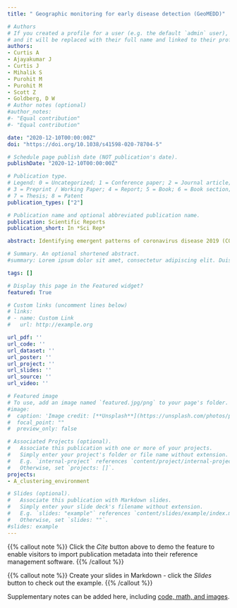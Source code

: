 ```yaml
---
title: " Geographic monitoring for early disease detection (GeoMEDD)"

# Authors
# If you created a profile for a user (e.g. the default `admin` user), write the username (folder name) here 
# and it will be replaced with their full name and linked to their profile.
authors:
- Curtis A
- Ajayakumar J
- Curtis J
- Mihalik S
- Purohit M
- Purohit M
- Scott Z
- Goldberg, D W
# Author notes (optional)
#author_notes:
#- "Equal contribution"
#- "Equal contribution"

date: "2020-12-10T00:00:00Z"
doi: "https://doi.org/10.1038/s41598-020-78704-5"

# Schedule page publish date (NOT publication's date).
publishDate: "2020-12-10T00:00:00Z"

# Publication type.
# Legend: 0 = Uncategorized; 1 = Conference paper; 2 = Journal article;
# 3 = Preprint / Working Paper; 4 = Report; 5 = Book; 6 = Book section;
# 7 = Thesis; 8 = Patent
publication_types: ["2"]

# Publication name and optional abbreviated publication name.
publication: Scientific Reports
publication_short: In *Sci Rep*

abstract: Identifying emergent patterns of coronavirus disease 2019 (COVID-19) at the local level presents a geographic challenge. The need is not only to integrate multiple data streams from different sources, scales, and cadences, but to also identify meaningful spatial patterns in these data, especially in vulnerable settings where even small numbers and low rates are important to pinpoint for early intervention. This paper identifies a gap in current analytical approaches and presents a near-real time assessment of emergent disease that can be used to guide a local intervention strategy Geographic Monitoring for Early Disease Detection (GeoMEDD). Through integration of a spatial database and two types of clustering algorithms, GeoMEDD uses incoming test data to provide multiple spatial and temporal perspectives on an ever changing disease landscape by connecting cases using different spatial and temporal thresholds. GeoMEDD has proven effective in revealing these different types of clusters, as well as the influencers and accelerators that give insight as to why a cluster exists where it does, and why it evolves, leading to the saving of lives through more timely and geographically targeted intervention.

# Summary. An optional shortened abstract.
#summary: Lorem ipsum dolor sit amet, consectetur adipiscing elit. Duis posuere tellus ac convallis placerat. Proin tincidunt magna sed ex sollicitudin condimentum.

tags: []

# Display this page in the Featured widget?
featured: True

# Custom links (uncomment lines below)
# links:
# - name: Custom Link
#   url: http://example.org

url_pdf: ''
url_code: ''
url_dataset: ''
url_poster: ''
url_project: ''
url_slides: ''
url_source: ''
url_video: ''

# Featured image
# To use, add an image named `featured.jpg/png` to your page's folder. 
#image:
#  caption: 'Image credit: [**Unsplash**](https://unsplash.com/photos/pLCdAaMFLTE)'
#  focal_point: ""
#  preview_only: false

# Associated Projects (optional).
#   Associate this publication with one or more of your projects.
#   Simply enter your project's folder or file name without extension.
#   E.g. `internal-project` references `content/project/internal-project/index.md`.
#   Otherwise, set `projects: []`.
projects:
- A_clustering_environment

# Slides (optional).
#   Associate this publication with Markdown slides.
#   Simply enter your slide deck's filename without extension.
#   E.g. `slides: "example"` references `content/slides/example/index.md`.
#   Otherwise, set `slides: ""`.
#slides: example
---
```


{{% callout note %}}
Click the *Cite* button above to demo the feature to enable visitors to import publication metadata into their reference management software.
{{% /callout %}}

{{% callout note %}}
Create your slides in Markdown - click the *Slides* button to check out the example.
{{% /callout %}}

Supplementary notes can be added here, including [code, math, and images](https://wowchemy.com/docs/writing-markdown-latex/).
